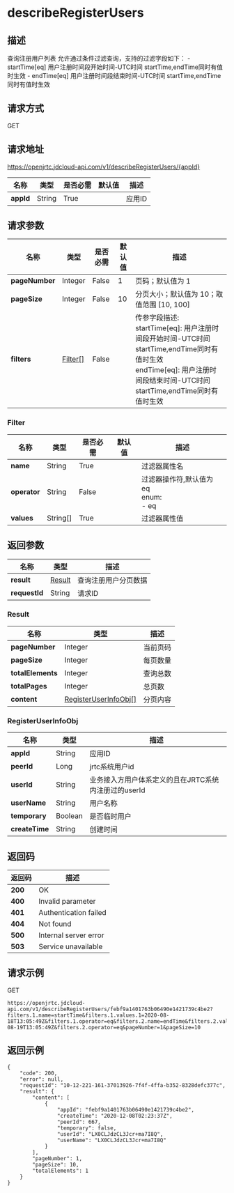 # describeRegisterUsers


## 描述
查询注册用户列表
允许通过条件过滤查询，支持的过滤字段如下：
           - startTime[eq] 用户注册时间段开始时间-UTC时间 startTime,endTime同时有值时生效
           - endTime[eq] 用户注册时间段结束时间-UTC时间 startTime,endTime同时有值时生效


## 请求方式
GET

## 请求地址
https://openjrtc.jdcloud-api.com/v1/describeRegisterUsers/{appId}

|名称|类型|是否必需|默认值|描述|
|---|---|---|---|---|
|**appId**|String|True| |应用ID|

## 请求参数
|名称|类型|是否必需|默认值|描述|
|---|---|---|---|---|
|**pageNumber**|Integer|False|1|页码；默认值为 1|
|**pageSize**|Integer|False|10|分页大小；默认值为 10；取值范围 [10, 100]|
|**filters**|[Filter[]](describeregisterusers#filter)|False| |传参字段描述:<br>  startTime[eq]:   用户注册时间段开始时间-UTC时间 startTime,endTime同时有值时生效<br>  endTime[eq]:     用户注册时间段结束时间-UTC时间 startTime,endTime同时有值时生效<br>|

### <div id="filter">Filter</div>
|名称|类型|是否必需|默认值|描述|
|---|---|---|---|---|
|**name**|String|True| |过滤器属性名|
|**operator**|String|False| |过滤器操作符,默认值为 eq<br>enum:<br>  - eq<br>|
|**values**|String[]|True| |过滤器属性值|

## 返回参数
|名称|类型|描述|
|---|---|---|
|**result**|[Result](describeregisterusers#result)|查询注册用户分页数据|
|**requestId**|String|请求ID|

### <div id="result">Result</div>
|名称|类型|描述|
|---|---|---|
|**pageNumber**|Integer|当前页码|
|**pageSize**|Integer|每页数量|
|**totalElements**|Integer|查询总数|
|**totalPages**|Integer|总页数|
|**content**|[RegisterUserInfoObj[]](describeregisterusers#registeruserinfoobj)|分页内容|
### <div id="registeruserinfoobj">RegisterUserInfoObj</div>
|名称|类型|描述|
|---|---|---|
|**appId**|String|应用ID|
|**peerId**|Long|jrtc系统用户id|
|**userId**|String|业务接入方用户体系定义的且在JRTC系统内注册过的userId|
|**userName**|String|用户名称|
|**temporary**|Boolean|是否临时用户|
|**createTime**|String|创建时间|

## 返回码
|返回码|描述|
|---|---|
|**200**|OK|
|**400**|Invalid parameter|
|**401**|Authentication failed|
|**404**|Not found|
|**500**|Internal server error|
|**503**|Service unavailable|

## 请求示例
GET
```
https://openjrtc.jdcloud-api.com/v1/describeRegisterUsers/febf9a1401763b06490e1421739c4be2?filters.1.name=startTime&filters.1.values.1=2020-08-18T13:05:49Z&filters.1.operator=eq&filters.2.name=endTime&filters.2.values.1=2020-08-19T13:05:49Z&filters.2.operator=eq&pageNumber=1&pageSize=10

```

## 返回示例
```
{
    "code": 200, 
    "error": null, 
    "requestId": "10-12-221-161-37013926-7f4f-4ffa-b352-8328defc377c", 
    "result": {
        "content": [
            {
                "appId": "febf9a1401763b06490e1421739c4be2", 
                "createTime": "2020-12-08T02:23:37Z", 
                "peerId": 667, 
                "temporary": false, 
                "userId": "LX0CLJdzCL3Jcr+ma7I8Q", 
                "userName": "LX0CLJdzCL3Jcr+ma7I8Q"
            }
        ], 
        "pageNumber": 1, 
        "pageSize": 10, 
        "totalElements": 1
    }
}
```
